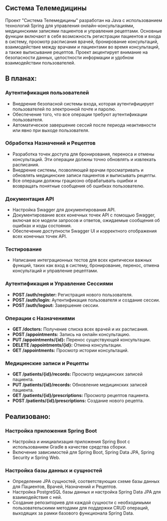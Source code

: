 ## Система Телемедицины

Проект "Система Телемедицины" разработан на Java с использованием технологий Spring для управления онлайн-консультациями, медицинскими записями пациентов и управления рецептами. Основные функции включают в себя возможность регистрации пациентов и входа в систему, просмотр расписания врачей, бронирование консультаций, взаимодействие между врачами и пациентами во время консультаций, а также выписывание рецептов. Проект акцентирует внимание на безопасности данных, целостности информации и удобном взаимодействии пользователей.

## В планах:

### Аутентификация пользователей
- Внедрение безопасной системы входа, которая аутентифицирует пользователей по электронной почте и паролю.
- Обеспечение того, что все операции требуют аутентификации пользователя.
- Автоматическое завершение сессий после периода неактивности или явно при выходе пользователя.

### Обработка Назначений и Рецептов
- Разработка точек доступа для бронирования, переноса и отмены консультаций. Эти операции должны точно обновлять и извлекать расписания.
- Внедрение системы, позволяющей врачам просматривать и обновлять медицинские записи пациентов и выписывать рецепты.
- Все операции должны грациозно обрабатывать ошибки и возвращать понятные сообщения об ошибках пользователю.

### Документация API
- Настройка Swagger для документирования API.
- Документирование всех конечных точек API с помощью Swagger, включая все модели запросов и ответов, ожидаемые сообщения об ошибках и коды состояния.
- Обеспечение доступности Swagger UI и корректного отображения всех конечных точек API.

### Тестирование
- Написание интеграционных тестов для всех критически важных функций, таких как вход в систему, бронирование, перенос, отмена консультаций и управление рецептами.

### Аутентификация и Управление Сессиями
- **POST /auth/register:** Регистрация нового пользователя.
- **POST /auth/login:** Аутентификация пользователя и создание сессии.
- **POST /auth/logout:** Завершение сессии.

### Операции с Назначениями
- **GET /doctors:** Получение списка всех врачей и их расписания.
- **POST /appointments:** Запись на онлайн консультацию.
- **PUT /appointments/{id}:** Перенос существующей консультации.
- **DELETE /appointments/{id}:** Отмена консультации.
- **GET /appointments:** Просмотр истории консультаций.

### Медицинские записи и Рецепты
- **GET /patients/{id}/records:** Просмотр медицинских записей пациента.
- **PUT /patients/{id}/records:** Обновление медицинских записей пациента.
- **GET /patients/{id}/prescriptions:** Просмотр рецептов пациента.
- **POST /patients/{id}/prescriptions:** Создание нового рецепта.

## Реализовано: 

### Настройка приложения Spring Boot
- Настройка и инициализация приложения Spring Boot с использованием Gradle в качестве средства сборки.
- Включение зависимостей для Spring Boot, Spring Data JPA, Spring Security и Spring Web.

### Настройка базы данных и сущностей
- Определение JPA сущностей, соответствующих схеме базы данных для Пациентов, Врачей, Назначений и Рецептов.
- Настройка PostgreSQL базы данных и настройка Spring Data JPA для взаимодействия с ней.
- Создание репозиториев для каждой сущности с необходимыми пользовательскими методами для поддержки CRUD операций, выходящих за рамки базового функционала Spring Data.

